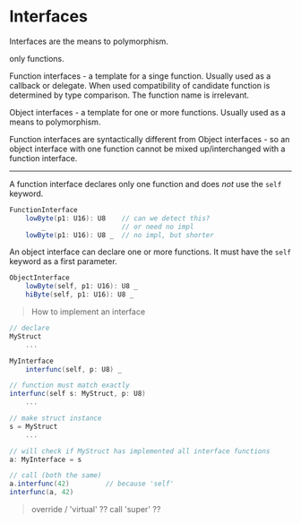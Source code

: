 # Interfaces

Interfaces are the means to polymorphism.

only functions.

Function interfaces - a template for a singe function. Usually used as a callback or delegate. When used compatibility of candidate function is determined by type comparison. The function name is irrelevant.

Object interfaces - a template for one or more functions. Usually used as a means to polymorphism.

Function interfaces are syntactically different from Object interfaces - so an object interface with one function cannot be mixed up/interchanged with a function interface.

---

A function interface declares only one function and does _not_ use the `self` keyword.

```C#
FunctionInterface
    lowByte(p1: U16): U8    // can we detect this?
        _                   // or need no impl
    lowByte(p1: U16): U8 _  // no impl, but shorter
```

An object interface can declare one or more functions. It must have the `self` keyword as a first parameter.

```C#
ObjectInterface
    lowByte(self, p1: U16): U8 _
    hiByte(self, p1: U16): U8 _
```

> How to implement an interface

```C#
// declare
MyStruct
    ...

MyInterface
    interfunc(self, p: U8) _

// function must match exactly
interfunc(self s: MyStruct, p: U8)
    ...

// make struct instance
s = MyStruct
    ...

// will check if MyStruct has implemented all interface functions
a: MyInterface = s

// call (both the same)
a.interfunc(42)         // because 'self'
interfunc(a, 42)
```

> override / 'virtual' ?? call 'super' ??
